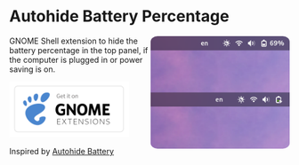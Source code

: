# Autohide Battery Percentage

<img src="./example.png" alt="Autohide Battery Percentage" width="250" align="right" style="border-radius: 5%" />

GNOME Shell extension to hide the battery percentage in the top panel, 
if the computer is plugged in or power saving is on.

[<img src="https://raw.githubusercontent.com/andyholmes/gnome-shell-extensions-badge/master/get-it-on-ego.svg?sanitize=true" height="100">]()

Inspired by [Autohide Battery](https://github.com/ai/autohide-battery)
